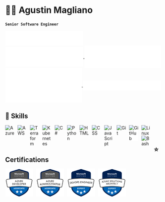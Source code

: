 # 👨‍💻 Agustin Magliano

**`Senior Software Engineer`**

<a href="https://github.com/amagliano">
  <img align="center" width="50%" src="./header.svg" />
</a>
<a href="https://github.com/amagliano">
  <img align="center" width="50%" src="./repositories.svg" />
</a>
<a href="https://github.com/amagliano">
  <img align="center" width="49%" src="./activity_community.svg" />
</a>
<a href="https://github.com/amagliano">
  <img align="center" width="49%" src="./isocalendar.svg" />
</a>
<a href="https://github.com/amagliano">
    <img align="center" width="50%" src="./achievements.svg" />
</a>


## 🚀 Skills

<img align="left" alt="Azure" width="30px" style="padding-right:10px;" src="https://cdn.jsdelivr.net/gh/devicons/devicon/icons/azure/azure-original.svg" />
<img align="left" alt="AWS" width="30px" style="padding-right:10px;" src="https://cdn.jsdelivr.net/gh/devicons/devicon/icons/amazonwebservices/amazonwebservices-original.svg" />
<img align="left" alt="Terraform" width="30px" style="padding-right:10px;" src="https://cdn.jsdelivr.net/gh/devicons/devicon/icons/terraform/terraform-original.svg" />
<img align="left" alt="Kubernetes" width="30px" style="padding-right:10px;" src="https://cdn.jsdelivr.net/gh/devicons/devicon/icons/kubernetes/kubernetes-plain.svg" />
<img align="left" alt="C#" width="30px" style="padding-right:10px;" src="https://cdn.jsdelivr.net/gh/devicons/devicon/icons/csharp/csharp-original.svg" />
<img align="left" alt="Python" width="30px" style="padding-right:10px;" src="https://cdn.jsdelivr.net/gh/devicons/devicon/icons/python/python-plain.svg" />
<img align="left" alt="HTML" width="30px" style="padding-right:10px;" src="https://cdn.jsdelivr.net/gh/devicons/devicon/icons/html5/html5-plain.svg" />
<img align="left" alt="CSS" width="30px" style="padding-right:10px;" src="https://cdn.jsdelivr.net/gh/devicons/devicon/icons/css3/css3-plain.svg" />
<img align="left" alt="JavaScript" width="30px" style="padding-right:10px;" src="https://cdn.jsdelivr.net/gh/devicons/devicon/icons/javascript/javascript-plain.svg" />
<img align="left" alt="Git" width="30px" style="padding-right:10px;" src="https://cdn.jsdelivr.net/gh/devicons/devicon/icons/git/git-original.svg" />
<img align="left" alt="GitHub" width="30px" style="margin-right:10px;background-color: white" src="https://cdn.jsdelivr.net/gh/devicons/devicon/icons/github/github-original.svg" />
<img align="left" alt="Linux" width="30px" style="padding-right:10px;" src="https://cdn.jsdelivr.net/gh/devicons/devicon/icons/linux/linux-original.svg" />
<img align="left" alt="Bash" width="30px" style="padding-right:10px;" src="https://cdn.jsdelivr.net/gh/devicons/devicon/icons/bash/bash-original.svg" />
<br /><br />


## ⭐ Certifications

<!--START_SECTION:badges-->
<!--END_SECTION:badges-->

<img align="left" alt="Azure Developer Associate" width="90px" style="padding-right:10px;" src="./badges/az-204.png" />
<img align="left" alt="Azure Administrator Associate" width="90px" style="padding-right:10px;" src="./badges/az-104.png" />
<img align="left" alt="DevOps Engineer Expert" width="90px" style="padding-right:10px;" src="./badges/az-400.png" />
<img align="left" alt="Azure Solutions Architect Expert" width="90px" style="padding-right:10px;" src="./badges/az-305.png" />

